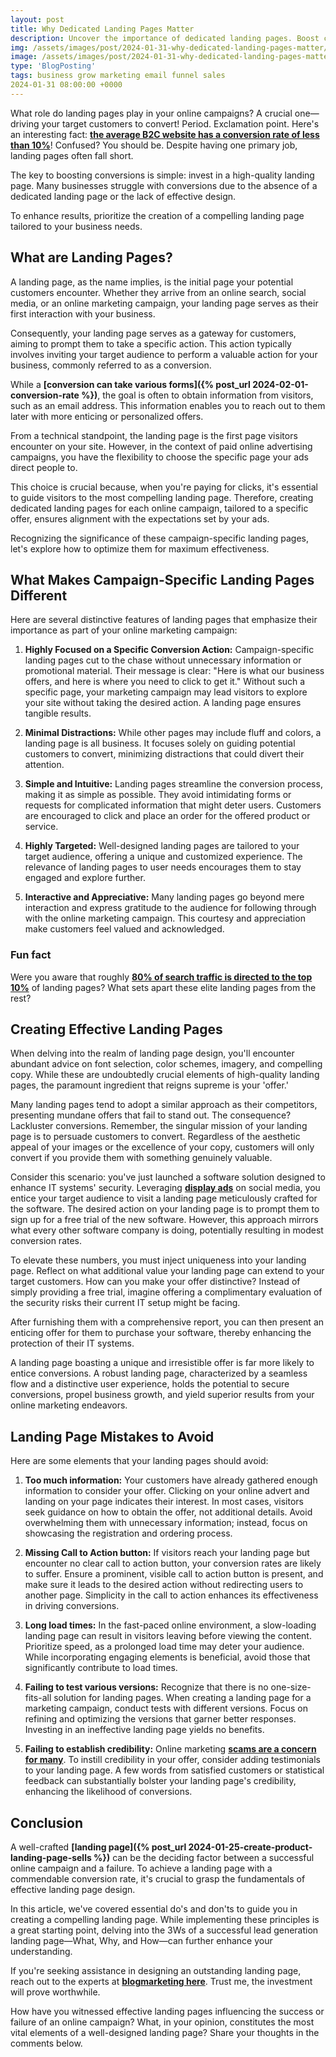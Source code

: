 ```yaml
---
layout: post
title: Why Dedicated Landing Pages Matter
description: Uncover the importance of dedicated landing pages. Boost conversions and UX with specialized pages. Maximize online success with targeted strategies. 
img: /assets/images/post/2024-01-31-why-dedicated-landing-pages-matter/why-dedicated-landing-pages-matter.png
image: /assets/images/post/2024-01-31-why-dedicated-landing-pages-matter/why-dedicated-landing-pages-matter.png
type: 'BlogPosting'
tags: business grow marketing email funnel sales
2024-01-31 08:00:00 +0000
---
```




What role do landing pages play in your online campaigns? A crucial one—driving your target customers to convert! Period. Exclamation point. Here's an interesting fact: **[the average B2C website has a conversion rate of less than 10%](https://blog.kissmetrics.com/landing-page-flaws/)**! Confused? You should be. Despite having one primary job, landing pages often fall short. 

The key to boosting conversions is simple: invest in a high-quality landing page. Many businesses struggle with conversions due to the absence of a dedicated landing page or the lack of effective design. 

To enhance results, prioritize the creation of a compelling landing page tailored to your business needs.

## What are Landing Pages?
A landing page, as the name implies, is the initial page your potential customers encounter. Whether they arrive from an online search, social media, or an online marketing campaign, your landing page serves as their first interaction with your business.

Consequently, your landing page serves as a gateway for customers, aiming to prompt them to take a specific action. This action typically involves inviting your target audience to perform a valuable action for your business, commonly referred to as a conversion.

While a **[conversion can take various forms]({% post_url 2024-02-01-conversion-rate %})**, the goal is often to obtain information from visitors, such as an email address. This information enables you to reach out to them later with more enticing or personalized offers.

From a technical standpoint, the landing page is the first page visitors encounter on your site. However, in the context of paid online advertising campaigns, you have the flexibility to choose the specific page your ads direct people to.

This choice is crucial because, when you're paying for clicks, it's essential to guide visitors to the most compelling landing page. Therefore, creating dedicated landing pages for each online campaign, tailored to a specific offer, ensures alignment with the expectations set by your ads.

Recognizing the significance of these campaign-specific landing pages, let's explore how to optimize them for maximum effectiveness.

## What Makes Campaign-Specific Landing Pages Different
Here are several distinctive features of landing pages that emphasize their importance as part of your online marketing campaign:

1. **Highly Focused on a Specific Conversion Action:**
   Campaign-specific landing pages cut to the chase without unnecessary information or promotional material. Their message is clear: "Here is what our business offers, and here is where you need to click to get it." Without such a specific page, your marketing campaign may lead visitors to explore your site without taking the desired action. A landing page ensures tangible results.

2. **Minimal Distractions:**
   While other pages may include fluff and colors, a landing page is all business. It focuses solely on guiding potential customers to convert, minimizing distractions that could divert their attention.

3. **Simple and Intuitive:**
   Landing pages streamline the conversion process, making it as simple as possible. They avoid intimidating forms or requests for complicated information that might deter users. Customers are encouraged to click and place an order for the offered product or service.

4. **Highly Targeted:**
   Well-designed landing pages are tailored to your target audience, offering a unique and customized experience. The relevance of landing pages to user needs encourages them to stay engaged and explore further.

5. **Interactive and Appreciative:**
   Many landing pages go beyond mere interaction and express gratitude to the audience for following through with the online marketing campaign. This courtesy and appreciation make customers feel valued and acknowledged.

### Fun fact
Were you aware that roughly **[80% of search traffic is directed to the top 10%](http://searchengineland.com/)** of landing pages? What sets apart these elite landing pages from the rest?

## Creating Effective Landing Pages
When delving into the realm of landing page design, you'll encounter abundant advice on font selection, color schemes, imagery, and compelling copy. While these are undoubtedly crucial elements of high-quality landing pages, the paramount ingredient that reigns supreme is your 'offer.'

Many landing pages tend to adopt a similar approach as their competitors, presenting mundane offers that fail to stand out. The consequence? Lackluster conversions. Remember, the singular mission of your landing page is to persuade customers to convert. Regardless of the aesthetic appeal of your images or the excellence of your copy, customers will only convert if you provide them with something genuinely valuable.

Consider this scenario: you've just launched a software solution designed to enhance IT systems' security. Leveraging **[display ads](https://www.bannersnack.com/blog/banner-advertising-basics/)** on social media, you entice your target audience to visit a landing page meticulously crafted for the software. The desired action on your landing page is to prompt them to sign up for a free trial of the new software. However, this approach mirrors what every other software company is doing, potentially resulting in modest conversion rates.

To elevate these numbers, you must inject uniqueness into your landing page. Reflect on what additional value your landing page can extend to your target customers. How can you make your offer distinctive? Instead of simply providing a free trial, imagine offering a complimentary evaluation of the security risks their current IT setup might be facing.

After furnishing them with a comprehensive report, you can then present an enticing offer for them to purchase your software, thereby enhancing the protection of their IT systems.

A landing page boasting a unique and irresistible offer is far more likely to entice conversions. A robust landing page, characterized by a seamless flow and a distinctive user experience, holds the potential to secure conversions, propel business growth, and yield superior results from your online marketing endeavors.

## Landing Page Mistakes to Avoid
Here are some elements that your landing pages should avoid:

1. **Too much information:**
   Your customers have already gathered enough information to consider your offer. Clicking on your online advert and landing on your page indicates their interest. In most cases, visitors seek guidance on how to obtain the offer, not additional details. Avoid overwhelming them with unnecessary information; instead, focus on showcasing the registration and ordering process.

2. **Missing Call to Action button:**
   If visitors reach your landing page but encounter no clear call to action button, your conversion rates are likely to suffer. Ensure a prominent, visible call to action button is present, and make sure it leads to the desired action without redirecting users to another page. Simplicity in the call to action enhances its effectiveness in driving conversions.

3. **Long load times:**
   In the fast-paced online environment, a slow-loading landing page can result in visitors leaving before viewing the content. Prioritize speed, as a prolonged load time may deter your audience. While incorporating engaging elements is beneficial, avoid those that significantly contribute to load times.

4. **Failing to test various versions:**
   Recognize that there is no one-size-fits-all solution for landing pages. When creating a landing page for a marketing campaign, conduct tests with different versions. Focus on refining and optimizing the versions that garner better responses. Investing in an ineffective landing page yields no benefits.

5. **Failing to establish credibility:**
   Online marketing **[scams are a concern for many](https://www.crowdreviews.com/blog/increase-customer-trust-landing-pages/)**. To instill credibility in your offer, consider adding testimonials to your landing page. A few words from satisfied customers or statistical feedback can substantially bolster your landing page's credibility, enhancing the likelihood of conversions.

## Conclusion
A well-crafted **[landing page]({% post_url 2024-01-25-create-product-landing-page-sells %})** can be the deciding factor between a successful online campaign and a failure. To achieve a landing page with a commendable conversion rate, it's crucial to grasp the fundamentals of effective landing page design.

In this article, we've covered essential do's and don'ts to guide you in creating a compelling landing page. While implementing these principles is a great starting point, delving into the 3Ws of a successful lead generation landing page—What, Why, and How—can further enhance your understanding.

If you're seeking assistance in designing an outstanding landing page, reach out to the experts at **[blogmarketing here](https://www.fiverr.com/officialtrento/design-redesign-develop-a-business-website-with-html-css)**. Trust me, the investment will prove worthwhile.

How have you witnessed effective landing pages influencing the success or failure of an online campaign? What, in your opinion, constitutes the most vital elements of a well-designed landing page? Share your thoughts in the comments below.



